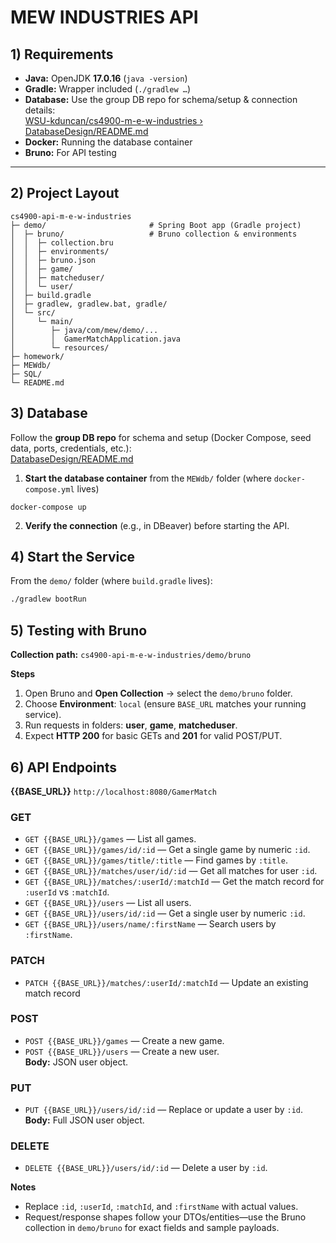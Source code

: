 # MEW INDUSTRIES API

## 1) Requirements

- **Java:** OpenJDK **17.0.16** (`java -version`)  
- **Gradle:** Wrapper included (`./gradlew …`)  
- **Database:** Use the group DB repo for schema/setup & connection details:  
  [WSU-kduncan/cs4900-m-e-w-industries › DatabaseDesign/README.md](https://github.com/WSU-kduncan/cs4900-m-e-w-industries/blob/main/DatabaseDesign/README.md)  
- **Docker:** Running the database container  
- **Bruno:** For API testing

---

## 2) Project Layout

```text
cs4900-api-m-e-w-industries
├─ demo/                       # Spring Boot app (Gradle project)
│  ├─ bruno/                   # Bruno collection & environments
│  │  ├─ collection.bru
│  │  ├─ environments/
│  │  ├─ bruno.json
│  │  ├─ game/
│  │  ├─ matcheduser/
│  │  └─ user/
│  ├─ build.gradle
│  ├─ gradlew, gradlew.bat, gradle/
│  └─ src/
│     └─ main/
│        ├─ java/com/mew/demo/...
│        │  GamerMatchApplication.java
│        └─ resources/
├─ homework/
├─ MEWdb/
├─ SQL/
└─ README.md

```

## 3) Database

Follow the **group DB repo** for schema and setup (Docker Compose, seed data, ports, credentials, etc.):  
[DatabaseDesign/README.md](https://github.com/WSU-kduncan/cs4900-m-e-w-industries/blob/main/DatabaseDesign/README.md)

1. **Start the database container** from the `MEWdb/` folder (where `docker-compose.yml` lives)
```
docker-compose up
```
2. **Verify the connection** (e.g., in DBeaver) before starting the API.

## 4) Start the Service

From the `demo/` folder (where `build.gradle` lives):

```bash
./gradlew bootRun
```
## 5) Testing with Bruno

**Collection path:** `cs4900-api-m-e-w-industries/demo/bruno`

**Steps**
1. Open Bruno and **Open Collection** → select the `demo/bruno` folder.  
2. Choose **Environment**: `local` (ensure `BASE_URL` matches your running service).  
3. Run requests in folders: **user**, **game**, **matcheduser**.  
4. Expect **HTTP 200** for basic GETs and **201** for valid POST/PUT.

## 6) API Endpoints

**{{BASE_URL}}** `http://localhost:8080/GamerMatch`


### GET
- `GET {{BASE_URL}}/games` — List all games.  
- `GET {{BASE_URL}}/games/id/:id` — Get a single game by numeric `:id`.  
- `GET {{BASE_URL}}/games/title/:title` — Find games by `:title`.  
- `GET {{BASE_URL}}/matches/user/id/:id` — Get all matches for user `:id`.  
- `GET {{BASE_URL}}/matches/:userId/:matchId` — Get the match record for `:userId` vs `:matchId`.  
- `GET {{BASE_URL}}/users` — List all users.  
- `GET {{BASE_URL}}/users/id/:id` — Get a single user by numeric `:id`.  
- `GET {{BASE_URL}}/users/name/:firstName` — Search users by `:firstName`.

### PATCH
- `PATCH {{BASE_URL}}/matches/:userId/:matchId` — Update an existing match record 

### POST
- `POST {{BASE_URL}}/games` — Create a new game.  
- `POST {{BASE_URL}}/users` — Create a new user.  
  **Body:** JSON user object.

### PUT
- `PUT {{BASE_URL}}/users/id/:id` — Replace or update a user by `:id`.  
  **Body:** Full JSON user object.

### DELETE
- `DELETE {{BASE_URL}}/users/id/:id` — Delete a user by `:id`.

**Notes**
- Replace `:id`, `:userId`, `:matchId`, and `:firstName` with actual values.  
- Request/response shapes follow your DTOs/entities—use the Bruno collection in `demo/bruno` for exact fields and sample payloads.
